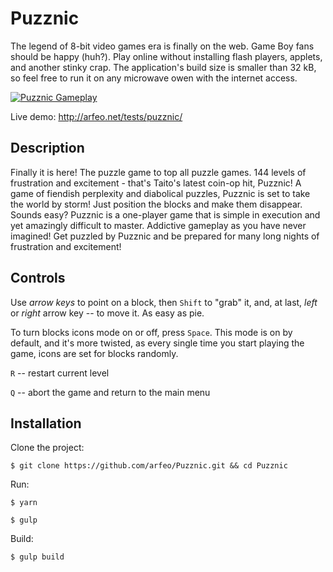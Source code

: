 # Puzznic

The legend of 8-bit video games era is finally on the web. Game Boy fans should be happy (huh?). Play online without installing flash players, applets, and another stinky crap. The application's build size is smaller than 32 kB, so feel free to run it on any microwave owen with the internet access.

[![Puzznic Gameplay](http://arfeo.net/static/puzznic/cover.png)](https://www.youtube.com/watch?v=1ZC5W3iheCg "Puzznic Gameplay")

Live demo: http://arfeo.net/tests/puzznic/

## Description

Finally it is here! The puzzle game to top all puzzle games. 144 levels of frustration and excitement - that's Taito's latest coin-op hit, Puzznic! A game of fiendish perplexity and diabolical puzzles, Puzznic is set to take the world by storm! Just position the blocks and make them disappear. Sounds easy? Puzznic is a one-player game that is simple in execution and yet amazingly difficult to master. Addictive gameplay as you have never imagined! Get puzzled by Puzznic and be prepared for many long nights of frustration and excitement!

## Controls

Use *arrow keys* to point on a block, then `Shift` to "grab" it, and, at last, *left* or *right* arrow key -- to move it. As easy as pie.

To turn blocks icons mode on or off, press `Space`. This mode is on by default, and it's more twisted, as every single time you start playing the game, icons are set for blocks randomly.

`R` -- restart current level

`Q` -- abort the game and return to the main menu

## Installation

Clone the project:

```
$ git clone https://github.com/arfeo/Puzznic.git && cd Puzznic
```

Run:

```
$ yarn
```

```
$ gulp
```

Build:

```
$ gulp build
```

